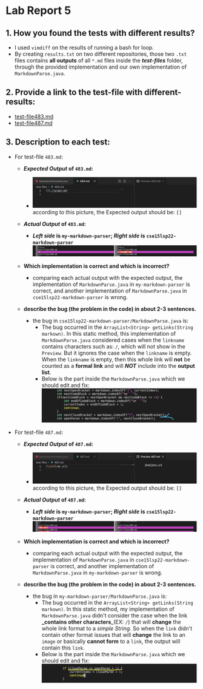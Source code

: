 # Lab Report 5

## 1. How you found the tests with different results?
* I used `vimdiff` on the results of running a bash for loop.
* By creating `results.txt` on two different repositories, those two `.txt` files contains **all outputs** of all `*.md` files inside the **_test-files_** folder, through the provided implementation and our own implementation of `MarkdownParse.java`. 

## 2. Provide a link to the test-file with different-results:
* [test-file483.md](https://github.com/nidhidhamnani/markdown-parser/blob/main/test-files/483.md?plain=1)
* [test-file487.md](https://github.com/nidhidhamnani/markdown-parser/blob/main/test-files/487.md?plain=1)

## 3. Description to each test:
* For test-file `483.md`:
  * **_Expected Output_ of `483.md`:**
    * ![expected Output of `483.md`](Lab%20Report%205/Expected-test-file483.png)
      according to this picture, the Expected output should be: `[]`

  * **_Actual Output_ of `483.md`:** 
    * **_Left side_ is `my-markdown-parser`; _Right side_ is `cse15lsp22-markdown-parser`**
      ![actual Output of `483.md`](Lab%20Report%205/actual-output483.png)

  * **Which implementation is correct and which is incorrect?**
    * comparing each actual output with the expected output, the implementation of `MarkdownParse.java` in `my-markdown-parser` is correct, and another implementation of `MarkdownParse.java` in `cse15lsp22-markdown-parser` is wrong. 
  
  * **describe the bug (the problem in the code) in about 2-3 sentences.** 
    * the bug in `cse15lsp22-markdown-parser/MarkdownParse.java` is:  
      * The bug occurred in the `ArrayList<String> getLinks(String markown)`. In this static method, this implementation of `MarkdownParse.java` considered cases when the `linkname` contains characters such as: `/`, which will not show in the `Preview`. But it ignores the case when the `linkname` is empty. When the `linkname` is empty, then this whole link will **not** be counted as a **formal link** and will **_NOT_** include into the **output list**.   
      * Below is the part inside the `MarkdownParse.java` which we should edit and fix: 
        ![cse15lsp22-codeToChange](https://github.com/BellaL6/cse15l-lab-reports/blob/main/Lab%20Report%205/cse15lsp22-markdown-parser-code.png)

* For test-file `487.md`:
  * **_Expected Output_ of `487.md`:**
    * ![expected Output of `487.md`](Lab%20Report%205/Expected-test-file487.png)
      according to this picture, the Expected output should be: `[]`

  * **_Actual Output_ of `487.md`:** 
    * **_Left side_ is `my-markdown-parser`; _Right side_ is `cse15lsp22-markdown-parser`**
      ![actual Output of `487.md`](Lab%20Report%205/actual-output487.png)

  * **Which implementation is correct and which is incorrect?**
    *  comparing each actual output with the expected output, the implementation of `MarkdownParse.java` in `cse15lsp22-markdown-parser` is correct, and another implementation of `MarkdownParse.java` in `my-markdown-parser` is wrong.

  * **describe the bug (the problem in the code) in about 2-3 sentences.**
    * the bug in `my-markdown-parser/MarkdownParse.java` is:
      * The bug occurred in the `ArrayList<String> getLinks(String markown)`. In this static method, my implementation of `MarkdownParse.java` didn't consider the case when the link **_contains other characters**_(EX: `/`) that will **change** the whole link format to a _simple String_. So when the `link` didn't contain other format issues that will **change** the link to an `image` or basically **cannot form** to a `link`, the output will contain this `link`. 
      * Below is the part inside the `MarkdownParse.java` which we should edit and fix: 
        ![my-codeToChange](https://github.com/BellaL6/cse15l-lab-reports/blob/main/Lab%20Report%205/my-markdown-parser-code.png)   
